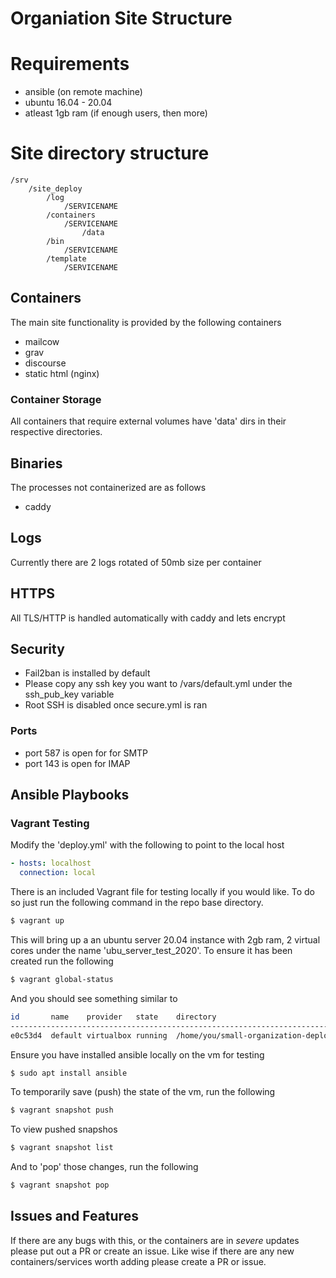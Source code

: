# Organiation Site Structure

# Requirements
* ansible  (on remote machine)
* ubuntu 16.04 - 20.04
* atleast 1gb ram (if enough users, then more)

# Site directory structure

```
/srv
    /site_deploy
        /log
            /SERVICENAME
        /containers
            /SERVICENAME
                /data
        /bin
            /SERVICENAME
        /template
            /SERVICENAME
```

## Containers
The main site functionality is provided by the following containers

* mailcow
* grav
* discourse
* static html (nginx)

### Container Storage
All containers that require external volumes have 'data' dirs in their respective directories.

## Binaries
The processes not containerized are as follows

* caddy

## Logs
Currently there are 2 logs rotated of 50mb size per container

## HTTPS
All TLS/HTTP is handled automatically with caddy and lets encrypt

## Security

* Fail2ban is installed by default
* Please copy any ssh key you want to /vars/default.yml under the ssh_pub_key variable
* Root SSH is disabled once secure.yml is ran

### Ports
* port 587 is open for for SMTP
* port 143 is open for IMAP

## Ansible Playbooks

### Vagrant Testing
Modify the 'deploy.yml' with the following to point to the local host
```yaml
- hosts: localhost
  connection: local
```
There is an included Vagrant file for testing locally if you would like. To do so just run the following command in the repo base directory.
```sh
$ vagrant up
```

This will bring up a an ubuntu server 20.04 instance with 2gb ram, 2 virtual cores under the name 'ubu_server_test_2020'.
To ensure it has been created run the following
```sh
$ vagrant global-status
```

And you should see something similar to
```sh
id       name    provider   state    directory                                    
----------------------------------------------------------------------------------
e0c53d4  default virtualbox running  /home/you/small-organization-deployment
```

Ensure you have installed ansible locally on the vm for testing
```sh
$ sudo apt install ansible
```

To temporarily save (push) the state of the vm, run the following
```sh
$ vagrant snapshot push
```

To view pushed snapshos
```sh
$ vagrant snapshot list
```

And to 'pop' those changes, run the following
```sh
$ vagrant snapshot pop
```


## Issues and Features
If there are any bugs with this, or the containers are in *severe* updates please put out a PR or create an issue.
Like wise if there are any new containers/services worth adding please create a PR or issue.